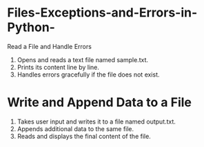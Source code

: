 # Files-Exceptions-and-Errors-in-Python-
 Read a File and Handle Errors 
 1.   Opens and reads a text file named sample.txt.
2.   Prints its content line by line.
3.   Handles errors gracefully if the file does not exist.

# Write and Append Data to a File
1.   Takes user input and writes it to a file named output.txt.
2.   Appends additional data to the same file.
3.   Reads and displays the final content of the file.




